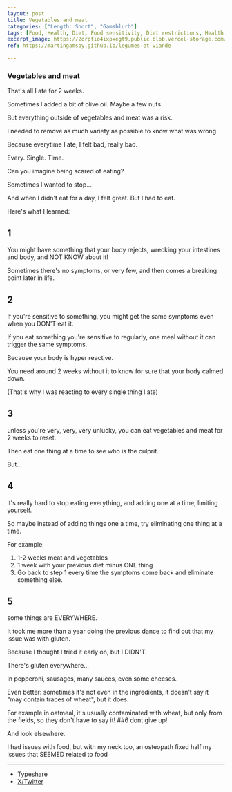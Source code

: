 ```yaml
---
layout: post
title: Vegetables and meat
categories: ["Length: Short", "Gamsblurb"]
tags: [Food, Health, Diet, Food sensitivity, Diet restrictions, Health struggles, Gluten, Elimination diet, Anxiety, Trial and error, Isolation, Digestive issues, Self-discovery journey,Gamsblurb]
excerpt_image: https://2orpfio4ixpxegt9.public.blob.vercel-storage.com/blogPost/cm2551tnd00l6l80c9ag86pp5/preview-image-Pg7N3E4Mz7yogakkTyaxWsnV6XrlVw.webp
ref: https://martingamsby.github.io/legumes-et-viande

---
```


### **Vegetables and meat**

That's all I ate for 2 weeks.

Sometimes I added a bit of olive oil.
Maybe a few nuts.

But everything outside of vegetables and meat was a risk.

I needed to remove as much variety as possible to know what was wrong.

Because everytime I ate, I felt bad, really bad.

Every.
Single.
Time.

Can you imagine being scared of eating?

Sometimes I wanted to stop...

And when I didn't eat for a day, I felt great. But I had to eat.

Here's what I learned:

## 1
You might have something that your body rejects, wrecking your intestines and body, and NOT KNOW about it!

Sometimes there's no symptoms, or very few, and then comes a breaking point later in life.


## 2
If you're sensitive to something, you might get the same symptoms even when you DON'T eat it.

If you eat something you're sensitive to regularly, one meal without it can trigger the same symptoms.

Because your body is hyper reactive.

You need around 2 weeks without it to know for sure that your body calmed down.

(That's why I was reacting to every single thing I ate)


##  3
unless you're very, very, very unlucky, you can eat vegetables and meat for 2 weeks to reset.

Then eat one thing at a time to see who is the culprit.

But...


## 4
it's really hard to stop eating everything, and adding one at a time, limiting yourself.

So maybe instead of adding things one a time, try eliminating one thing at a time.

For example:

1. 1-2 weeks meat and vegetables
2. 1 week with your previous diet minus ONE thing
3. Go back to step 1 every time the symptoms come back and eliminate something else.


## 5
some things are EVERYWHERE.

It took me more than a year doing the previous dance to find out that my issue was with gluten.

Because I thought I tried it early on, but I DIDN'T.

There's gluten everywhere...

In pepperoni, sausages, many sauces, even some cheeses.

Even better: sometimes it's not even in the ingredients, it doesn't say it "may contain traces of wheat", but it does.

For example in oatmeal, it's usually contaminated with wheat, but only from the fields, so they don't have to say it!
##6
dont give up!

And look elsewhere. 

I had issues with food, but with my neck too, an osteopath fixed half my issues that SEEMED related to food 

---

- [Typeshare](https://typeshare.co/martingamsby/posts/vegetables-and-meat)
- [X/Twitter](https://x.com/Martin_Gamsby/status/1844827933401121007)


